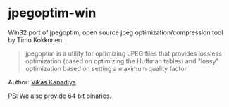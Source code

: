 # jpegoptim-win

Win32 port of jpegoptim, open source jpeg optimization/compression tool by Timo Kokkonen.

> jpegoptim is a utility for optimizing JPEG files that provides lossless optimization (based on optimizing the Huffman tables) and "lossy" optimization based on setting a maximum quality factor

Author: [Vikas Kapadiya](https://www.kapadiya.net/)

PS: We also provide 64 bit binaries. 
